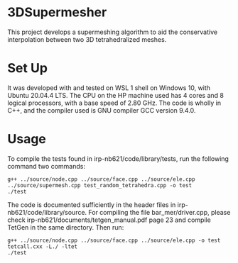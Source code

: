 # 3DSupermesher
This project develops a supermeshing algorithm to aid the conservative interpolation between two 3D tetrahedralized meshes.

# Set Up
It was developed with and tested on WSL 1 shell on Windows 10, with Ubuntu 20.04.4 LTS. The CPU on the HP machine used has 4 cores and 8 logical processors, with a base speed of 2.80 GHz.
The code is wholly in C++, and the compiler used is GNU compiler GCC version 9.4.0.

# Usage
To compile the tests found in irp-nb621/code/library/tests, run the following command two commands:
```
g++ ../source/node.cpp ../source/face.cpp ../source/ele.cpp ../source/supermesh.cpp test_random_tetrahedra.cpp -o test
./test
```
The code is documented sufficiently in the header files in irp-nb621/code/library/source.
For compiling the file bar_mer/driver.cpp, please check irp-nb621/documents/tetgen_manual.pdf page 23 and compile TetGen in the same directory. Then run:
```
g++ ../source/node.cpp ../source/face.cpp ../source/ele.cpp -o test tetcall.cxx -L./ -ltet
./test
```
